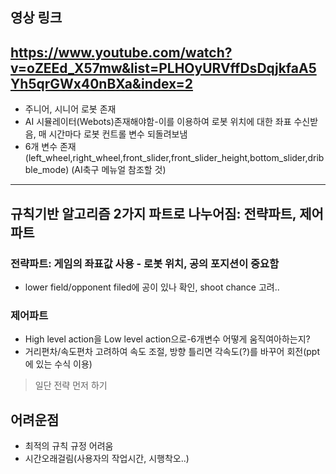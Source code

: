 ## 영상 링크
https://www.youtube.com/watch?v=oZEEd_X57mw&list=PLHOyURVffDsDqjkfaA5Yh5qrGWx40nBXa&index=2
---

- 주니어, 시니어 로봇 존재
- AI 시뮬레이터(Webots)존재해야함-이를 이용하여 로봇 위치에 대한 좌표 수신받음, 매 시간마다 로봇 컨트롤 변수 되돌려보냄
- 6개 변수 존재(left_wheel,right_wheel,front_slider,front_slider_height,bottom_slider,dribble_mode) (AI축구 메뉴얼 참조할 것)

---
## 규칙기반 알고리즘 2가지 파트로 나누어짐: 전략파트, 제어파트
### 전략파트: 게임의 좌표값 사용 - 로봇 위치, 공의 포지션이 중요함
- lower field/opponent filed에 공이 있나 확인, shoot chance 고려..

### 제어파트
- High level action을 Low level action으로-6개변수 어떻게 움직여아하는지?
- 거리편차/속도편차 고려하여 속도 조절, 방향 틀리면 각속도(?)를 바꾸어 회전(ppt에 있는 수식 이용)

>일단 전략 먼저 하기

## 어려운점
- 최적의 규칙 규정 어려움
- 시간오래걸림(사용자의 작업시간, 시행착오..)
